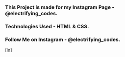 ### This Project is made for my Instagram Page - @electrifying_codes.

### Technologies Used - HTML & CSS.

### Follow Me on Instagram - @electrifying_codes.

[In]
